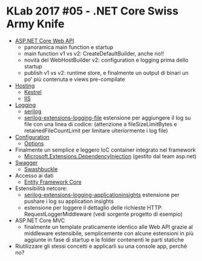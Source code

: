 # KLab 2017 #05 - .NET Core Swiss Army Knife

- [ASP.NET Core Web API](https://github.com/aspnet/Mvc)
  - panoramica main function e startup
  - main function v1 vs v2: CreateDefaultBuilder, anche no!!
  - novità del WebHostBuilder v2: configuration e logging prima dello startup
  - publish v1 vs v2: runtime store, e finalmente un output di binari un po' più contenuta e views pre-compilate
- [Hosting](https://github.com/aspnet/Hosting)
  - [Kestrel](https://github.com/aspnet/KestrelHttpServer)
  - [IIS](https://github.com/aspnet/AspNetCoreModule)
- [Logging](https://github.com/aspnet/Logging)
  - [serilog](https://github.com/serilog/serilog)
  - [serilog-extensions-logging-file](https://github.com/serilog/serilog-extensions-logging-file) estensione per aggiungere il log su file con una linea di codice: (attenzione a fileSizeLimitBytes e retainedFileCountLimit per limitare ulteriormente i log file)
- [Configuration](https://github.com/aspnet/Configuration)
  - [Options](https://github.com/aspnet/Options)
- Finalmente un semplice e leggero IoC container integrato nel framework
  - [Microsoft.Extensions.DependencyInjection](https://github.com/aspnet/DependencyInjection) (gestito dal team asp.net)
- [Swagger](https://swagger.io/)
  - [Swashbuckle](https://github.com/domaindrivendev/Swashbuckle.AspNetCore)
- Accesso ai dati
  - [Entity Framework Core](https://github.com/aspnet/EntityFrameworkCore)
- Estensibilità netcore:
  - [serilog-extensions-logging-applicationinsights](https://github.com/micdenny/serilog-extensions-logging-applicationinsights) estensione per pushare i log su application insights
  - estensione per loggere il dettaglio delle richieste HTTP: RequestLoggerMiddleware (vedi sorgente progetto di esempio)
- ASP.NET Core MVC
  - finalmente un template praticamente identico alle Web API grazie al middleware estensibile, semplicemente con alcune estensioni in più aggiunte in fase di startup e le folder contenenti le parti statiche
- Riutilizzare gli stessi concetti e applicarli su una console app, perchè no?
